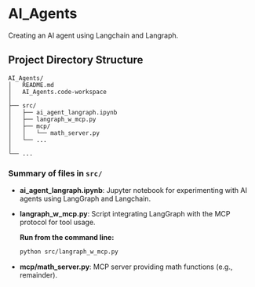 # AI_Agents

Creating an AI agent using Langchain and Langraph.

## Project Directory Structure

```
AI_Agents/
│   README.md
│   AI_Agents.code-workspace
│
├── src/
│   ├── ai_agent_langraph.ipynb
│   ├── langraph_w_mcp.py
│   ├── mcp/
│   │   └── math_server.py
│   └── ...
│
└── ...
```

### Summary of files in `src/`

- **ai_agent_langraph.ipynb**: Jupyter notebook for experimenting with AI agents using LangGraph and Langchain.
- **langraph_w_mcp.py**: Script integrating LangGraph with the MCP protocol for tool usage.

    **Run from the command line:**
    ```sh
    python src/langraph_w_mcp.py
    ```

- **mcp/math_server.py**: MCP server providing math functions (e.g., remainder).






